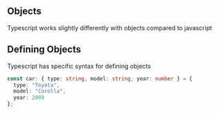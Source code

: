 ## Objects
Typescript works slightly differently with objects compared to javascript

## Defining Objects
Typescript has specific syntax for defining objects
```ts
const car: { type: string, model: string, year: number } = {
  type: "Toyota",
  model: "Corolla",
  year: 2009
};
```
